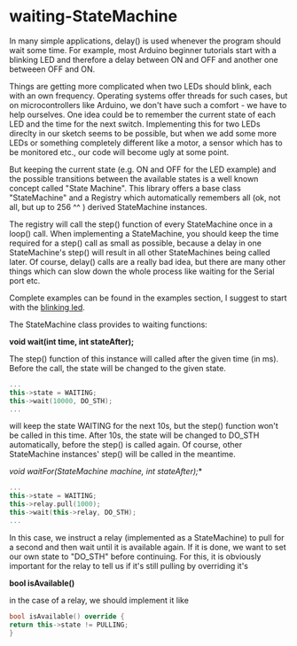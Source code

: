 # waiting-StateMachine

In many simple applications, delay() is used whenever the program should wait some time. For example, most Arduino beginner tutorials start with a blinking LED and therefore a delay between ON and OFF and another one betweeen OFF and ON. 

Things are getting more complicated when two LEDs should blink, each with an own frequency.
Operating systems offer threads for such cases, but on microcontrollers like Arduino, we don't have such a comfort - we have to help ourselves. One idea could be to remember the current state of each LED and the time for the next switch. Implementing this for two LEDs direclty in our sketch seems to be possible, but when we add some more LEDs or something completely different like a motor, a sensor which has to be monitored etc., our code will become ugly at some point.

But keeping the current state (e.g. ON and OFF for the LED example) and the possible transitions between the available states is a well known concept called "State Machine". This library offers a base class "StateMachine" and a Registry which automatically remembers all (ok, not all, but up to 256 ^^ ) derived StateMachine instances.

The registry will call the step() function of every StateMachine once in a loop() call. When implementing a StateMachine, you should keep the time required for a step() call as small as possible, because a delay in one StateMachine's step() will result in all other StateMachines being called later. Of course, delay() calls are a really bad idea, but there are many other things which can slow down the whole process like waiting for the Serial port etc. 

Complete examples can be found in the examples section, I suggest to start with the [blinking led](https://github.com/Ro-C-Me/waiting-StateMachine/blob/master/examples/blinking_led/blinking_led.ino).

The StateMachine class provides to waiting functions:

**void wait(int time, int stateAfter);**

The step() function of this instance will called after the given time (in ms). Before the call, the state will be changed to the given state.

```C++
...
this->state = WAITING;
this->wait(10000, DO_STH);
...
```
will keep the state WAITING for the next 10s, but the step() function won't be called in this time. After 10s, the state will be changed to DO_STH automatically, before the step() is called again. Of course, other StateMachine instances' step() will be called in the meantime.

**void waitFor(StateMachine* machine, int stateAfter);**

```C++
...
this->state = WAITING;
this->relay.pull(1000);
this->wait(this->relay, DO_STH);
...
```
In this case, we instruct a relay (implemented as a StateMachine) to pull for a second and then wait until it is available again. If it is done, we want to set our own state to "DO_STH" before continuing. For this, it is obviously important for the relay to tell us if it's still pulling by overriding it's 

**bool isAvailable()**

in the case of a relay, we should implement it like

```C++
bool isAvailable() override {
return this->state != PULLING;
}
```

